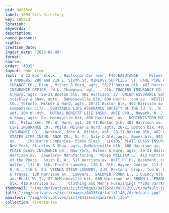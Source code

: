 ```yaml
---
pid: 04335cd
label: 1894 City Directory
key: 1894cd
location: 
keywords: 
description: 
named_persons: 
rights: 
creation_date: 
ingest_date: '2023-08-09'
format: 
source: 
order: '4335'
layout: cmhc_item
text: 'd 22 Bos‘ Block. . Havtscnar Cor aver, FTG EASUTANGE     Milner & Hard,  276  LAW     E.
  H ANDREWS, 208 and 219 E, Sixth St, MINERS? SUPPLIES  ST. PAUL PIRE AND MARINE IN-
  SURANCE CO., Minn., Milner & Hurd, agts, 20-21 Boston bik, 402 Harrison av.  SUN
  INSURANCE OFFICE,  W.L. Thompson, agt,  . 4th. TRADERS INSURANCE CO., Chicago, Milner
  & Hurd, agts, 20-21 Boston blk, 402 Harrison  av. UNION ASSURANCE SOCIETY,  London,
  Stickley & Shaw, agts,  DeMaineville blk, 600 Harri-  son av.  WESTERN ASSURANCE
  CO., Toronto, Milner & Hurd, agts, 20-21 Boston blk, 402 Harrison av.  Insurance
  Companies— Life.  EQUITABLE LIFE ASSURANCE SOCIETY OF THE JU. S., W. L. Thompson,
  agt, 104 W. 4th.  MUTUAL BENEFIT LIFE INSUR- ANCE C©O., Newark, N. J., Stickley
  & Shaw, agts. De- Maineville bik, 600 Harrison  av.  NORTHWESTERN MUTUAL LIFE INSURANCE
  CO., Milwaukee. ¥F. W. Hurd, agt, 20-21 Boston blk, 402 Harrison av.  PENN MUTUAL
  LIFE INSURANCE CO., Phila. Milner & Hurd, agts, 20-21 Boston bik, 402 Harrison av.  TRAVELERS
  INSURANCE CO., Hartford, John A. Milner, agt, 20-21 Boston blk, 402 Harrison  av.  UNITED
  STATES LIFE INSUR- ANCE CO., N. Y., Daly & Old, agts, Emmet bik, 502 Harri- son
  av.     Insurance Companies— Plate Glass.  LLOYDS’ PLATE GLASS INSUR- ANCE CO.,
  New York, Stickley & Shaw, agts, DeMaineville blk, 600 Harrison av.  METROPOLITAN
  PLATE GLASS INSURANCE CO., New York, Milner & Hurd, agts, 20-21 Boston blk, 402
  Harrison av.  Jewelers— Manufacturing.  VOGES WILLIAM L., 412 Harrison av.  Justices
  of the Peace.  Smith E. W., 517 Harrison av. Wall P. M., basement, Court House.  Laundries.  Cliffe
  Walter, 137 B. 5th. Fred’s Laundry, 136 E. 5th. Hayner George, 211 E. 6th. Higgins
  G. E., 116 E. 3d. VIENNA STEAM LAUNDRY, J.M. Pestana, propr, too W. Chestnut. Wallaesa
  & Trayes, 120 Harrison av.  Lawyers.  BALDWIN PRANK L., 1 Quincy blk, 416 Harrison
  av. Beall W. T., 22 DeMaineville blk, 600 Harrison av. BROWN L. PRANK. 6 Quincy
  blk, 416 Harrison av,     Clothing and Men’s Furnishings **20s rarrtson Ave.    '
thumbnail: "/img/derivatives/iiif/images/04335cd/full/250,/0/default.jpg"
full: "/img/derivatives/iiif/images/04335cd/full/1140,/0/default.jpg"
manifest: "/img/derivatives/iiif/04335cd/manifest.json"
collection: directories
---
```

